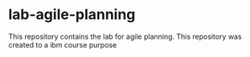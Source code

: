 # lab-agile-planning
This repository contains the lab for agile planning. This repository was created to a ibm course purpose
